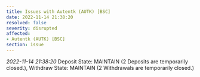 ```yaml
---
title: Issues with Autentk (AUTK) [BSC]
date: 2022-11-14 21:38:20
resolved: false
severity: disrupted
affected:
- Autentk (AUTK) [BSC]
section: issue
---
```


*2022-11-14 21:38:20* Deposit State: MAINTAIN (2 Deposits are temporarily closed.), Withdraw State: MAINTAIN (2 Withdrawals are temporarily closed.)